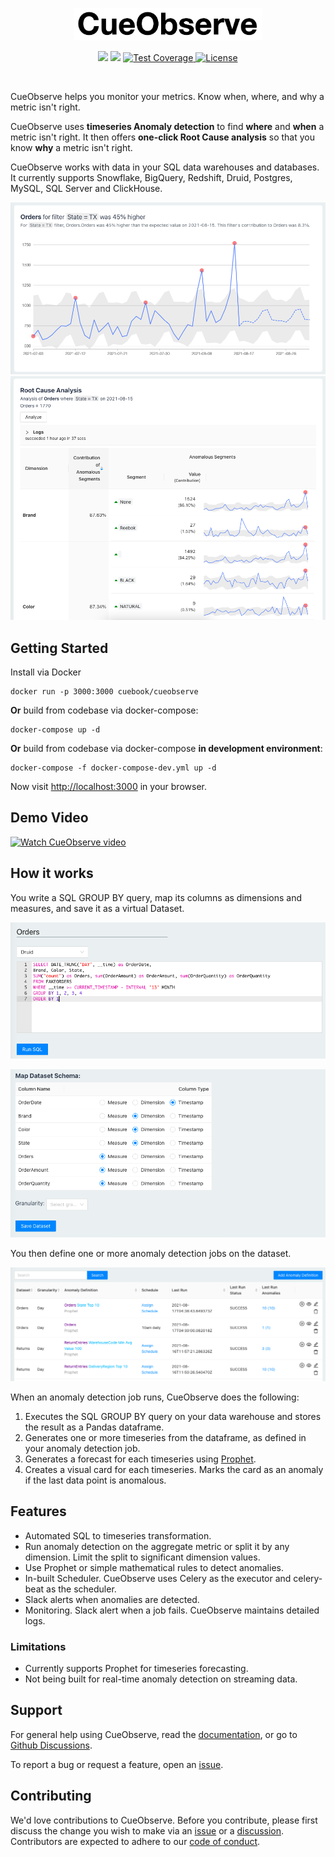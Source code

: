 <p align="center">
  <a href="https://cueobserve.cuebook.ai" target="_blank">
    <img alt="CueObserve Logo" width="300" src="docs/images/cueObserve.png">
  </a>
</p>
<p align="center">
  <a href="https://codeclimate.com/github/cuebook/CueObserve/maintainability"><img src="https://api.codeclimate.com/v1/badges/a70e071b59d5dbc38846/maintainability" /></a>
  <a href="https://codeclimate.com/github/cuebook/CueObserve/test_coverage"><img src="https://api.codeclimate.com/v1/badges/a70e071b59d5dbc38846/test_coverage" /></a>
  <a href="https://github.com/cuebook/cueobserve/actions/workflows/pr_checks.yml">
    <img src="https://github.com/cuebook/cueobserve/actions/workflows/pr_checks.yml/badge.svg" alt="Test Coverage">
  </a>
  <a href="https://github.com/cuebook/cueobserve/blob/main/LICENSE.md">
    <img src="https://img.shields.io/github/license/cuebook/cueobserve" alt="License">
  </a>
</p>
<br>

CueObserve helps you monitor your metrics. Know when, where, and why a metric isn't right.

CueObserve uses **timeseries Anomaly detection** to find **where** and **when** a metric isn't right. It then offers **one-click Root Cause analysis** so that you know **why** a metric isn't right.

CueObserve works with data in your SQL data warehouses and databases. It currently supports Snowflake, BigQuery, Redshift, Druid, Postgres, MySQL, SQL Server and ClickHouse.


![CueObserve Anomaly](docs/images/Overview_Anomaly.png)
![CueObserve RCA](docs/images/Overview_RCA.png)


## Getting Started
Install via Docker

```
docker run -p 3000:3000 cuebook/cueobserve
```
**Or** build from codebase via docker-compose:
```
docker-compose up -d
```
**Or** build from codebase via docker-compose **in development environment**:
```
docker-compose -f docker-compose-dev.yml up -d
```
Now visit [http://localhost:3000](http://localhost:3000) in your browser. 

## Demo Video
<a href="http://www.youtube.com/watch?feature=player_embedded&v=VZvgNa65GQU" target="_blank">
 <img src="http://img.youtube.com/vi/VZvgNa65GQU/hqdefault.jpg" alt="Watch CueObserve video"/>
</a>

## How it works
You write a SQL GROUP BY query, map its columns as dimensions and measures, and save it as a virtual Dataset.

![Dataset SQL](docs/images/Dataset_SQL_cropped.png)

![Dataset Schema Map](docs/images/Dataset_Mapping_cropped.png)

You then define one or more anomaly detection jobs on the dataset.

![Anomaly Definition](docs/images/AnomalyDefinitions.png)

When an anomaly detection job runs, CueObserve does the following:
1. Executes the SQL GROUP BY query on your data warehouse and stores the result as a Pandas dataframe.
2. Generates one or more timeseries from the dataframe, as defined in your anomaly detection job.
3. Generates a forecast for each timeseries using [Prophet](https://github.com/facebook/prophet).
4. Creates a visual card for each timeseries. Marks the card as an anomaly if the last data point is anomalous.

## Features
- Automated SQL to timeseries transformation.
- Run anomaly detection on the aggregate metric or split it by any dimension. Limit the split to significant dimension values.
- Use Prophet or simple mathematical rules to detect anomalies.
- In-built Scheduler. CueObserve uses Celery as the executor and celery-beat as the scheduler.
- Slack alerts when anomalies are detected.
- Monitoring. Slack alert when a job fails. CueObserve maintains detailed logs.

### Limitations
- Currently supports Prophet for timeseries forecasting.
- Not being built for real-time anomaly detection on streaming data.

## Support
For general help using CueObserve, read the [documentation](https://cueobserve.cuebook.ai/), or go to [Github Discussions](https://github.com/cuebook/cueobserve/discussions).

To report a bug or request a feature, open an [issue](https://github.com/cuebook/cueobserve/issues).

## Contributing
We'd love contributions to CueObserve. Before you contribute, please first discuss the change you wish to make via an [issue](https://github.com/cuebook/cueobserve/issues) or a [discussion](https://github.com/cuebook/cueobserve/discussions). Contributors are expected to adhere to our [code of conduct](https://github.com/cuebook/cueobserve/blob/main/CODE_OF_CONDUCT.md).
